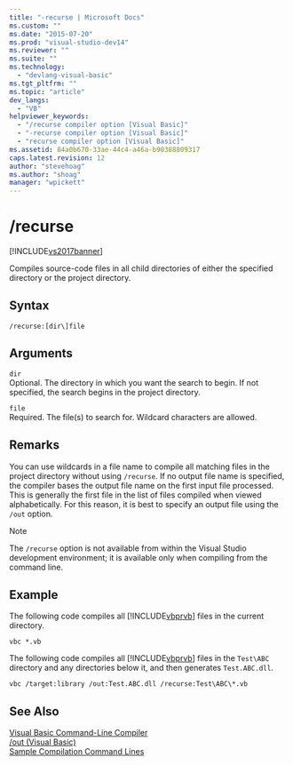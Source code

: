 ```yaml
---
title: "-recurse | Microsoft Docs"
ms.custom: ""
ms.date: "2015-07-20"
ms.prod: "visual-studio-dev14"
ms.reviewer: ""
ms.suite: ""
ms.technology: 
  - "devlang-visual-basic"
ms.tgt_pltfrm: ""
ms.topic: "article"
dev_langs: 
  - "VB"
helpviewer_keywords: 
  - "/recurse compiler option [Visual Basic]"
  - "-recurse compiler option [Visual Basic]"
  - "recurse compiler option [Visual Basic]"
ms.assetid: 84a0b670-33ae-44c4-a46a-b90388809317
caps.latest.revision: 12
author: "stevehoag"
ms.author: "shoag"
manager: "wpickett"
---
```

# /recurse
[!INCLUDE[vs2017banner](../../../visual-basic/includes/vs2017banner.md)]

Compiles source-code files in all child directories of either the specified directory or the project directory.  
  
## Syntax  
  
```  
/recurse:[dir\]file  
```  
  
## Arguments  
 `dir`  
 Optional. The directory in which you want the search to begin. If not specified, the search begins in the project directory.  
  
 `file`  
 Required. The file(s) to search for. Wildcard characters are allowed.  
  
## Remarks  
 You can use wildcards in a file name to compile all matching files in the project directory without using `/recurse`. If no output file name is specified, the compiler bases the output file name on the first input file processed. This is generally the first file in the list of files compiled when viewed alphabetically. For this reason, it is best to specify an output file using the `/out` option.  
  
> [!NOTE]
>  The `/recurse` option is not available from within the Visual Studio development environment; it is available only when compiling from the command line.  
  
## Example  
 The following code compiles all [!INCLUDE[vbprvb](../../../csharp/programming-guide/concepts/linq/includes/vbprvb-md.md)] files in the current directory.  
  
```  
vbc *.vb  
```  
  
 The following code compiles all [!INCLUDE[vbprvb](../../../csharp/programming-guide/concepts/linq/includes/vbprvb-md.md)] files in the `Test\ABC` directory and any directories below it, and then generates `Test.ABC.dll`.  
  
```  
vbc /target:library /out:Test.ABC.dll /recurse:Test\ABC\*.vb  
```  
  
## See Also  
 [Visual Basic Command-Line Compiler](../../../visual-basic/reference/command-line-compiler/index.md)   
 [/out (Visual Basic)](../../../visual-basic/reference/command-line-compiler/out-visual-basic.md)   
 [Sample Compilation Command Lines](../../../visual-basic/reference/command-line-compiler/sample-compilation-command-lines.md)